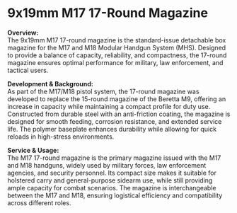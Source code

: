 # 9x19mm M17 17-Round Magazine

**Overview:**\
The 9x19mm M17 17-round magazine is the standard-issue detachable box magazine for the M17 and M18 Modular Handgun System (MHS). Designed to provide a balance of capacity, reliability, and compactness, the 17-round magazine ensures optimal performance for military, law enforcement, and tactical users.

**Development & Background:**\
As part of the M17/M18 pistol system, the 17-round magazine was developed to replace the 15-round magazine of the Beretta M9, offering an increase in capacity while maintaining a compact profile for duty use. Constructed from durable steel with an anti-friction coating, the magazine is designed for smooth feeding, corrosion resistance, and extended service life. The polymer baseplate enhances durability while allowing for quick reloads in high-stress environments.

**Service & Usage:**\
The M17 17-round magazine is the primary magazine issued with the M17 and M18 handguns, widely used by military forces, law enforcement agencies, and security personnel. Its compact size makes it suitable for holstered carry and general-purpose sidearm use, while still providing ample capacity for combat scenarios. The magazine is interchangeable between the M17 and M18, ensuring logistical efficiency and compatibility across different roles.
